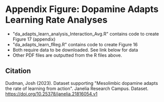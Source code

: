 # Appendix Figure: Dopamine Adapts Learning Rate Analyses

- "da_adapts_learn_analysis_Interaction_Avg.R" contains code to create Figure 17 (appendix)
- "da_adapts_learn_fReg.R" contains code to create Figure 16
- Both require data to be downloaded. See link below for data
- Other PDF files are outputted from the R files above.

## Citation
Dudman, Josh (2023). Dataset supporting "Mesolimbic dopamine adapts the rate of learning from action". Janelia Research Campus. Dataset. https://doi.org/10.25378/janelia.21816054.v1

